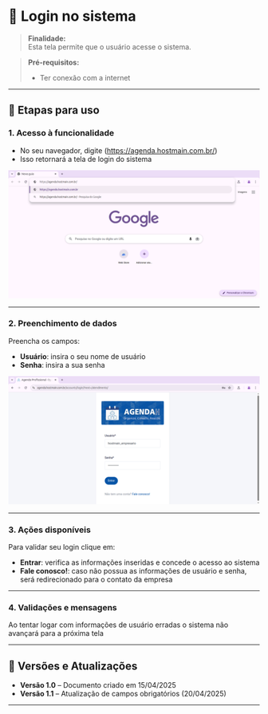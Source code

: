 # 📘 Login no sistema

> **Finalidade:**  
> Esta tela permite que o usuário acesse o sistema.

> **Pré-requisitos:**   
> - Ter conexão com a internet

---

## 🧭 Etapas para uso

### 1. Acesso à funcionalidade 
- No seu navegador, digite (https://agenda.hostmain.com.br/)
- Isso retornará a tela de login do sistema

![Alt text](tela_login1.png)

---

### 2. Preenchimento de dados
Preencha os campos:
- **Usuário**: insira o seu nome de usuário
- **Senha**: insira a sua senha

![Alt text](tela_login2.png)

---

### 3. Ações disponíveis
Para validar seu login clique em:
- **Entrar**: verifica as informações inseridas e concede o acesso ao sistema  
- **Fale conosco!**: caso não possua as informações de usuário e senha, será redirecionado para o contato da empresa

---

### 4. Validações e mensagens
Ao tentar logar com informações de usuário erradas o sistema não avançará para a próxima tela

---

## 🔄 Versões e Atualizações

- **Versão 1.0** – Documento criado em 15/04/2025
- **Versão 1.1** – Atualização de campos obrigatórios (20/04/2025)

---